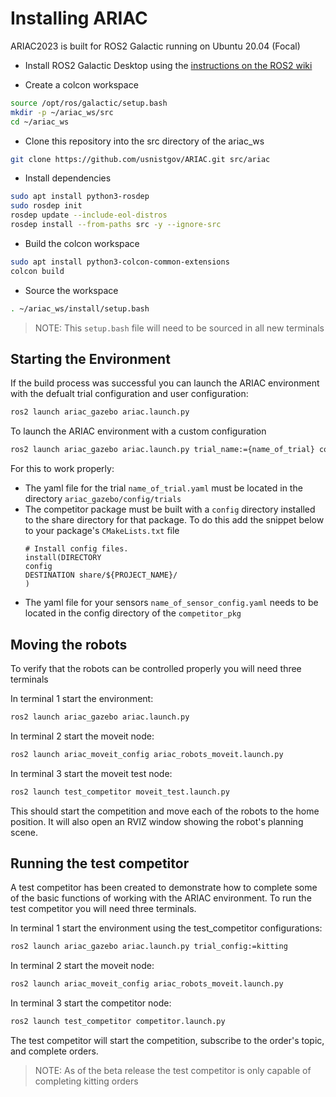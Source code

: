 # Installing ARIAC

ARIAC2023 is built for ROS2 Galactic running on Ubuntu 20.04 (Focal)

- Install ROS2 Galactic Desktop using the [instructions on the ROS2 wiki](https://docs.ros.org/en/galactic/Installation/Ubuntu-Install-Debians.html#)

- Create a colcon workspace 

``` bash
source /opt/ros/galactic/setup.bash
mkdir -p ~/ariac_ws/src
cd ~/ariac_ws
```

- Clone this repository into the src directory of the ariac_ws

``` bash
git clone https://github.com/usnistgov/ARIAC.git src/ariac
```

- Install dependencies

``` bash
sudo apt install python3-rosdep
sudo rosdep init
rosdep update --include-eol-distros
rosdep install --from-paths src -y --ignore-src
```

- Build the colcon workspace

``` bash
sudo apt install python3-colcon-common-extensions
colcon build
```

- Source the workspace 

``` bash
. ~/ariac_ws/install/setup.bash
```

> NOTE: This `setup.bash` file will need to be sourced in all new terminals

## Starting the Environment

If the build process was successful you can launch the ARIAC environment with the defualt trial configuration and user configuration:

``` bash
ros2 launch ariac_gazebo ariac.launch.py
```

To launch the ARIAC environment with a custom configuration

``` bash
ros2 launch ariac_gazebo ariac.launch.py trial_name:={name_of_trial} competitor_pkg:={package_name} sensor_config:={name_of_sensor_config}
```

For this to work properly:
- The yaml file for the trial `name_of_trial.yaml` must be located in the directory `ariac_gazebo/config/trials`
- The competitor package must be built with a `config` directory installed to the share directory for that package. To do this add the snippet below to your package's `CMakeLists.txt` file
    ```
    # Install config files.
    install(DIRECTORY
    config
    DESTINATION share/${PROJECT_NAME}/
    )
    ```
- The yaml file for your sensors `name_of_sensor_config.yaml` needs to be located in the config directory of the `competitor_pkg`

## Moving the robots 

To verify that the robots can be controlled properly you will need three terminals

In terminal 1 start the environment:
``` bash
ros2 launch ariac_gazebo ariac.launch.py
```

In terminal 2 start the moveit node:
``` bash
ros2 launch ariac_moveit_config ariac_robots_moveit.launch.py
```

In terminal 3 start the moveit test node:
``` bash
ros2 launch test_competitor moveit_test.launch.py
```

This should start the competition and move each of the robots to the home position. It will also open an RVIZ window showing the robot's planning scene. 


## Running the test competitor

A test competitor has been created to demonstrate how to complete some of the basic functions of working with the ARIAC environment. To run the test competitor you will need three terminals. 

In terminal 1 start the environment using the test_competitor configurations:
``` bash
ros2 launch ariac_gazebo ariac.launch.py trial_config:=kitting
```

In terminal 2 start the moveit node:
``` bash
ros2 launch ariac_moveit_config ariac_robots_moveit.launch.py
```

In terminal 3 start the competitor node:
``` bash
ros2 launch test_competitor competitor.launch.py
```

The test competitor will start the competition, subscribe to the order's topic, and complete orders. 

> NOTE: As of the beta release the test competitor is only capable of completing kitting orders